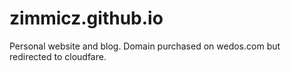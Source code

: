 # zimmicz.github.io

Personal website and blog. Domain purchased on wedos.com but redirected to cloudfare.
